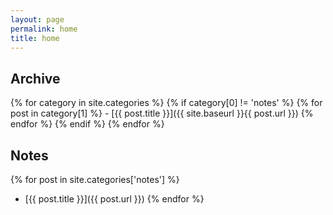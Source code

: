 ```yaml
---
layout: page
permalink: home
title: home
---
```


## Archive

{% for category in site.categories %}
  {% if category[0] != 'notes' %}
    {% for post in category[1] %}
      - [{{ post.title }}]({{ site.baseurl }}{{ post.url }})
    {% endfor %}
  {% endif %}
{% endfor %}

## Notes
{% for post in site.categories['notes'] %}
- [{{ post.title }}]({{ post.url }})
{% endfor %}
